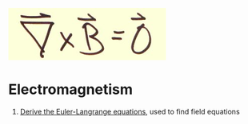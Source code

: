 ![Curl of B is zero](../images/Index/curl_B.jpg)

# Electromagnetism

1. [Derive the Euler-Langrange equations](derive_Euler-Lagrange.md), used to find
field equations
